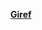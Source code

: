 [**Giref**](http://m10.music.126.net/20210218210543/c4224091a43d52f87654d4ba046a3143/ymusic/e955/4f04/aff6/0049b5fe47a3ff57532acf8339d5a46c.mp3)
